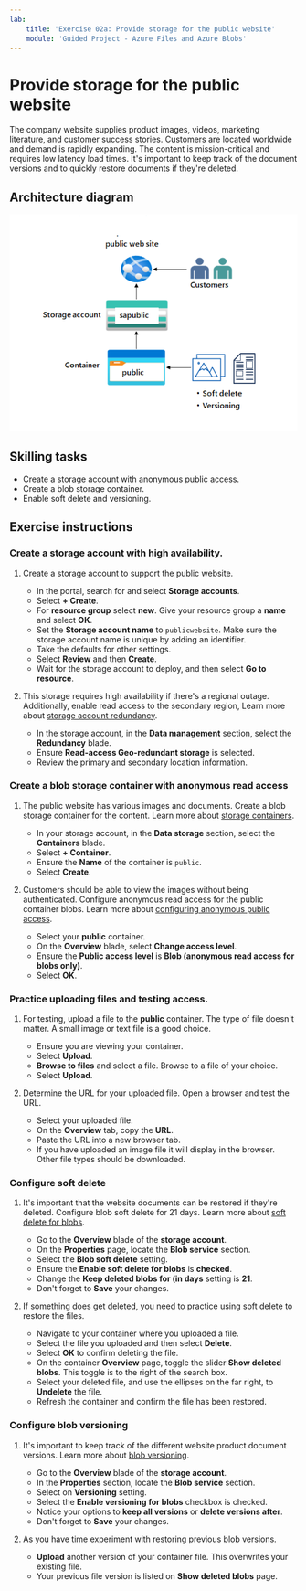 ```yaml
---
lab:
    title: 'Exercise 02a: Provide storage for the public website'
    module: 'Guided Project - Azure Files and Azure Blobs'
---
```

# Provide storage for the public website

The company website supplies product images, videos, marketing literature, and customer success stories. Customers are located worldwide and demand is rapidly expanding. The content is mission-critical and requires low latency load times. It's important to keep track of the document versions and to quickly restore documents if they're deleted.

## Architecture diagram

![Diagram with one storage account and one blob container.](../Media/task_02a.png)

## Skilling tasks
- Create a storage account with anonymous public access.
- Create a blob storage container.
- Enable soft delete and versioning.


## Exercise instructions

### Create a storage account with high availability.

1. Create a storage account to support the public website.

    - In the portal, search for and select **Storage accounts**.  
    - Select **+ Create**. 
    - For **resource group** select **new**. Give your resource group a **name** and select **OK**. 
    - Set the **Storage account name** to `publicwebsite`. Make sure the storage account name is unique by adding an identifier.
    - Take the defaults for other settings. 
    - Select **Review** and then **Create**.
    - Wait for the storage account to deploy, and then select **Go to resource**.
         
1. This storage requires high availability if there's a regional outage. Additionally, enable read access to the secondary region, Learn more about [storage account redundancy](https://learn.microsoft.com/azure/storage/common/storage-redundancy#geo-redundant-storage).

    - In the storage account, in the **Data management** section, select the **Redundancy** blade. 
    - Ensure **Read-access Geo-redundant storage** is selected.
    - Review the primary and secondary location information. 

### Create a blob storage container with anonymous read access

1. The public website has various images and documents. Create a blob storage container for the content. Learn more about [storage containers](https://learn.microsoft.com/azure/storage/blobs/storage-blobs-introduction#containers).
    - In your storage account, in the **Data storage** section, select the **Containers** blade. 
    - Select **+ Container**. 
    - Ensure the **Name** of the container is `public`. 
    - Select **Create**. 
    
1. Customers should be able to view the images without being authenticated. Configure anonymous read access for the public container blobs.  Learn more about [configuring anonymous public access](https://learn.microsoft.com/azure/storage/blobs/anonymous-read-access-configure?tabs=portal).
    - Select your **public** container. 
    - On the **Overview** blade, select **Change access level**. 
    - Ensure the **Public access level** is **Blob (anonymous read access for blobs only)**.
    - Select **OK**. 

### Practice uploading files and testing access.

1. For testing, upload a file to the **public** container. The type of file doesn't matter. A small image or text file is a good choice.  
    - Ensure you are viewing your container. 
    - Select **Upload**. 
    - **Browse to files** and select a file. Browse to a file of your choice. 
    - Select **Upload**. 

1. Determine the URL for your uploaded file. Open a browser and test the URL. 
    - Select your uploaded file.
    - On the **Overview** tab, copy the **URL**.
    - Paste the URL into a new browser tab.
    - If you have uploaded an image file it will display in the browser. Other file types should be downloaded. 

### Configure soft delete

1. It's important that the website documents can be restored if they're deleted. Configure blob soft delete for 21 days. Learn more about [soft delete for blobs](https://learn.microsoft.com/azure/storage/blobs/soft-delete-container-enable?tabs=azure-portal).
    - Go to the **Overview** blade of the **storage account**.
    - On the **Properties** page, locate the **Blob service** section.
    - Select the **Blob soft delete** setting.
    - Ensure the **Enable soft delete for blobs** is **checked**.
    - Change the **Keep deleted blobs for (in days** setting is **21**. 
    - Don't forget to **Save** your changes. 

1. If something does get deleted, you need to practice using soft delete to restore the files.
    - Navigate to your container where you uploaded a file.
    - Select the file you uploaded and then select **Delete**.
    - Select **OK** to confirm deleting the file.  
    - On the container **Overview** page, toggle the slider **Show deleted blobs**. This toggle is to the right of the search box. 
    - Select your deleted file, and use the ellipses on the far right, to **Undelete** the file. 
    - Refresh the container and confirm the file has been restored.     

### Configure blob versioning
1. It's important to keep track of the different website product document versions. Learn more about [blob versioning](https://learn.microsoft.com/azure/storage/blobs/versioning-enable?tabs=portal).
    - Go to the **Overview** blade of the **storage account**.
    - In the **Properties** section, locate the **Blob service** section.
    - Select on **Versioning** setting.
    - Select the **Enable versioning for blobs** checkbox is checked.
    - Notice your options to **keep all versions** or **delete versions after**. 
    - Don't forget to **Save** your changes. 

1. As you have time experiment with restoring previous blob versions.
   - **Upload** another version of your container file. This overwrites your existing file. 
   - Your previous file version is listed on **Show deleted blobs** page. 
    

